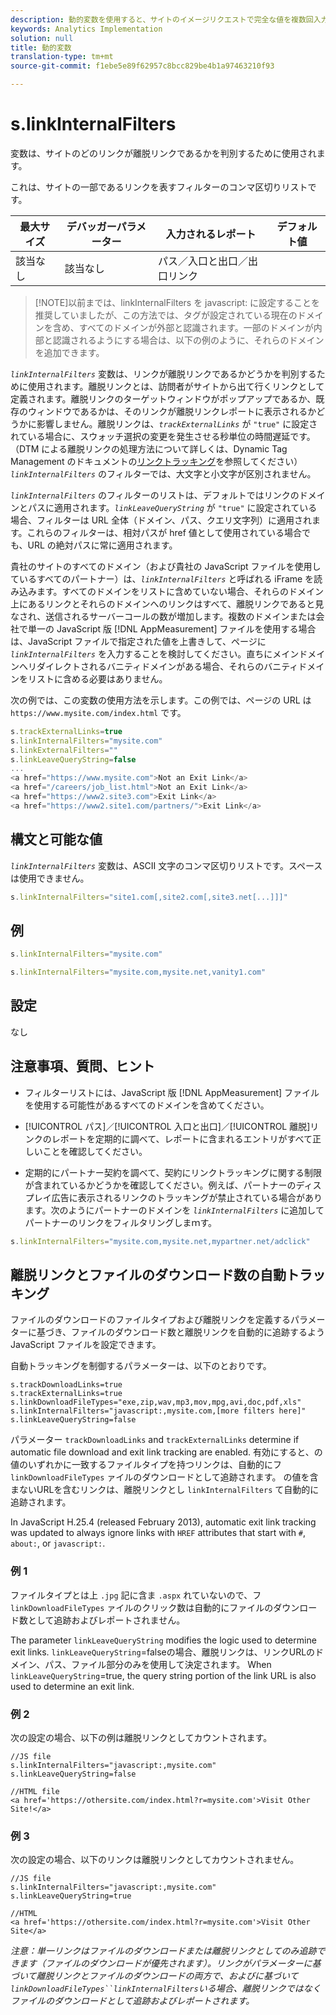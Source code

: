 ```yaml
---
description: 動的変数を使用すると、サイトのイメージリクエストで完全な値を複数回入力することなく、ある変数の値を別の変数にコピーできます。
keywords: Analytics Implementation
solution: null
title: 動的変数
translation-type: tm+mt
source-git-commit: f1ebe5e89f62957c8bcc829be4b1a97463210f93

---
```




# s.linkInternalFilters

 変数は、サイトのどのリンクが離脱リンクであるかを判別するために使用されます。

これは、サイトの一部であるリンクを表すフィルターのコンマ区切りリストです。

| 最大サイズ | デバッガーパラメーター | 入力されるレポート | デフォルト値 |
|---|---|---|---|
| 該当なし | 該当なし | パス／入口と出口／出口リンク |  |

> [!NOTE]以前までは、linkInternalFilters を javascript: に設定することを推奨していましたが、この方法では、タグが設定されている現在のドメインを含め、すべてのドメインが外部と認識されます。一部のドメインが内部と認識されるようにする場合は、以下の例のように、それらのドメインを追加できます。

*`linkInternalFilters`* 変数は、リンクが離脱リンクであるかどうかを判別するために使用されます。離脱リンクとは、訪問者がサイトから出て行くリンクとして定義されます。離脱リンクのターゲットウィンドウがポップアップであるか、既存のウィンドウであるかは、そのリンクが離脱リンクレポートに表示されるかどうかに影響しません。離脱リンクは、*`trackExternalLinks`* が `"true"` に設定されている場合に、スウォッチ選択の変更を発生させる秒単位の時間遅延です。（DTM による離脱リンクの処理方法について詳しくは、Dynamic Tag Management のドキュメントの[リンクトラッキング](https://marketing.adobe.com/resources/help/en_US/dtm/link_tracking.html)を参照してください）*`linkInternalFilters`* のフィルターでは、大文字と小文字が区別されません。

*`linkInternalFilters`* のフィルターのリストは、デフォルトではリンクのドメインとパスに適用されます。*`linkLeaveQueryString`* が `"true"` に設定されている場合、フィルターは URL 全体（ドメイン、パス、クエリ文字列）に適用されます。これらのフィルターは、相対パスが href 値として使用されている場合でも、URL の絶対パスに常に適用されます。

貴社のサイトのすべてのドメイン（および貴社の JavaScript ファイルを使用しているすべてのパートナー）は、*`linkInternalFilters`* と呼ばれる iFrame を読み込みます。すべてのドメインをリストに含めていない場合、それらのドメイン上にあるリンクとそれらのドメインへのリンクはすべて、離脱リンクであると見なされ、送信されるサーバーコールの数が増加します。複数のドメインまたは会社で単一の JavaScript 版 [!DNL AppMeasurement] ファイルを使用する場合は、JavaScript ファイルで指定された値を上書きして、ページに *`linkInternalFilters`* を入力することを検討してください。直ちにメインドメインへリダイレクトされるバニティドメインがある場合、それらのバニティドメインをリストに含める必要はありません。

次の例では、この変数の使用方法を示します。この例では、ページの URL は `https://www.mysite.com/index.html` です。

```js
s.trackExternalLinks=true 
s.linkInternalFilters="mysite.com" 
s.linkExternalFilters="" 
s.linkLeaveQueryString=false 
...
<a href="https://www.mysite.com">Not an Exit Link</a> 
<a href="/careers/job_list.html">Not an Exit Link</a> 
<a href="https://www2.site3.com">Exit Link</a> 
<a href="https://www2.site1.com/partners/">Exit Link</a> 
```

## 構文と可能な値

*`linkInternalFilters`* 変数は、ASCII 文字のコンマ区切りリストです。スペースは使用できません。

```js
s.linkInternalFilters="site1.com[,site2.com[,site3.net[...]]]"
```

## 例

```js
s.linkInternalFilters="mysite.com"
```

```js
s.linkInternalFilters="mysite.com,mysite.net,vanity1.com"
```

## 設定

なし

## 注意事項、質問、ヒント

* フィルターリストには、JavaScript 版 [!DNL AppMeasurement] ファイルを使用する可能性があるすべてのドメインを含めてください。
* [!UICONTROL パス]／[!UICONTROL 入口と出口]／[!UICONTROL 離脱]リンクのレポートを定期的に調べて、レポートに含まれるエントリがすべて正しいことを確認してください。

* 定期的にパートナー契約を調べて、契約にリンクトラッキングに関する制限が含まれているかどうかを確認してください。例えば、パートナーのディスプレイ広告に表示されるリンクのトラッキングが禁止されている場合があります。次のようにパートナーのドメインを  *`linkInternalFilters`* に追加してパートナーのリンクをフィルタリングしまｍす。

```js
s.linkInternalFilters="mysite.com,mysite.net,mypartner.net/adclick"
```

## 離脱リンクとファイルのダウンロード数の自動トラッキング

ファイルのダウンロードのファイルタイプおよび離脱リンクを定義するパラメーターに基づき、ファイルのダウンロード数と離脱リンクを自動的に追跡するよう JavaScript ファイルを設定できます。

自動トラッキングを制御するパラメーターは、以下のとおりです。

```
s.trackDownloadLinks=true 
s.trackExternalLinks=true 
s.linkDownloadFileTypes="exe,zip,wav,mp3,mov,mpg,avi,doc,pdf,xls" 
s.linkInternalFilters="javascript:,mysite.com,[more filters here]" 
s.linkLeaveQueryString=false 
```

パラメーター  `trackDownloadLinks` and `trackExternalLinks` determine if automatic file download and exit link tracking are enabled. 有効にすると、の値のいずれかに一致するファイルタイプを持つリンクは、自動的にフ `linkDownloadFileTypes` ァイルのダウンロードとして追跡されます。 の値を含まないURLを含むリンクは、離脱リンクとし `linkInternalFilters` て自動的に追跡されます。

In JavaScript H.25.4 (released February 2013), automatic exit link tracking was updated to always ignore links with `HREF` attributes that start with `#`, `about:`, or `javascript:`.

### 例 1

ファイルタイプとは上 `.jpg` 記に含ま `.aspx` れていないので、フ `linkDownloadFileTypes` ァイルのクリック数は自動的にファイルのダウンロード数として追跡およびレポートされません。

The parameter `linkLeaveQueryString` modifies the logic used to determine exit links. `linkLeaveQueryString`=falseの場合、離脱リンクは、リンクURLのドメイン、パス、ファイル部分のみを使用して決定されます。 When `linkLeaveQueryString`=true, the query string portion of the link URL is also used to determine an exit link.

### 例 2

次の設定の場合、以下の例は離脱リンクとしてカウントされます。

```
//JS file  
s.linkInternalFilters="javascript:,mysite.com" 
s.linkLeaveQueryString=false 
 
//HTML file 
<a href='https://othersite.com/index.html?r=mysite.com'>Visit Other Site!</a> 
```

### 例 3

次の設定の場合、以下のリンクは離脱リンクとしてカウントされません。

```
//JS file  
s.linkInternalFilters="javascript:,mysite.com" 
s.linkLeaveQueryString=true 
 
//HTML  
<a href='https://othersite.com/index.html?r=mysite.com'>Visit Other Site</a> 
```

*注意：単一リンクはファイルのダウンロードまたは離脱リンクとしてのみ追跡できます（ファイルのダウンロードが優先されます）。リンクがパラメーターに基づいて離脱リンクとファイルのダウンロードの両方で、およびに基づいて`linkDownloadFileTypes``linkInternalFilters`いる場合、離脱リンクではなくファイルのダウンロードとして追跡およびレポートされます。*
